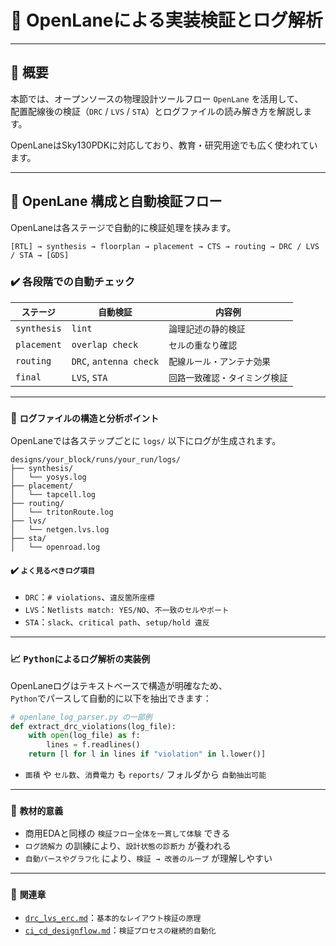 # 🧪 OpenLaneによる実装検証とログ解析

---

## 📘 概要

本節では、オープンソースの物理設計ツールフロー `OpenLane` を活用して、  
配置配線後の検証（`DRC` / `LVS` / `STA`）とログファイルの読み解き方を解説します。

OpenLaneはSky130PDKに対応しており、教育・研究用途でも広く使われています。

---

## 🔧 OpenLane 構成と自動検証フロー

OpenLaneは各ステージで自動的に検証処理を挟みます。

```text
[RTL] → synthesis → floorplan → placement → CTS → routing → DRC / LVS / STA → [GDS]
```

### ✔️ 各段階での自動チェック

| `ステージ` | `自動検証` | `内容例` |
|------------|------------|----------|
| `synthesis` | `lint` | `論理記述の静的検証` |
| `placement` | `overlap check` | `セルの重なり確認` |
| `routing` | `DRC`, `antenna check` | `配線ルール・アンテナ効果` |
| `final` | `LVS`, `STA` | `回路一致確認・タイミング検証` |

---

### 📂 `ログファイルの構造と分析ポイント`

OpenLaneでは各ステップごとに `logs/` 以下にログが生成されます。

```text
designs/your_block/runs/your_run/logs/
├── synthesis/
│   └── yosys.log
├── placement/
│   └── tapcell.log
├── routing/
│   └── tritonRoute.log
├── lvs/
│   └── netgen.lvs.log
├── sta/
│   └── openroad.log
```

#### ✔️ `よく見るべきログ項目`

- `DRC`：`# violations`、`違反箇所座標`
- `LVS`：`Netlists match: YES/NO`、`不一致のセルやポート`
- `STA`：`slack`、`critical path`、`setup/hold 違反`

---

### 📈 `Pythonによるログ解析の実装例`

OpenLaneログはテキストベースで構造が明確なため、  
`Python`でパースして自動的に以下を抽出できます：

```python
# openlane_log_parser.py の一部例
def extract_drc_violations(log_file):
    with open(log_file) as f:
        lines = f.readlines()
    return [l for l in lines if "violation" in l.lower()]
```

- `面積` や `セル数`、`消費電力` も `reports/` フォルダから `自動抽出可能`

---

### 🎯 `教材的意義`

- 商用EDAと同様の `検証フロー全体を一貫して体験` できる
- `ログ読解力` の訓練により、`設計状態の診断力` が養われる
- `自動パースやグラフ化` により、`検証 → 改善のループ` が理解しやすい

---

### 🔗 `関連章`

- [`drc_lvs_erc.md`](./drc_lvs_erc.md)：`基本的なレイアウト検証の原理`  
- [`ci_cd_designflow.md`](./ci_cd_designflow.md)：`検証プロセスの継続的自動化`
  


